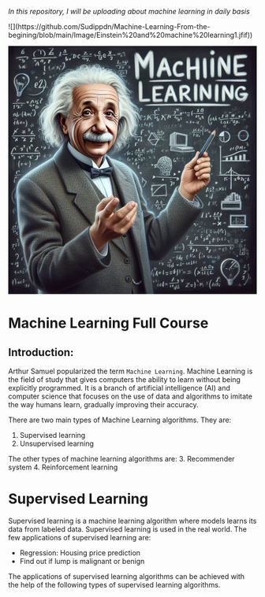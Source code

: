_In this repository, I will be uploading about machine learning in daily basis_

 <!-- --> ![](https://github.com/Sudippdn/Machine-Learning-From-the-begining/blob/main/Image/Einstein%20and%20machine%20learning1.jfif))
 
 ![](https://github.com/Sudippdn/Machine-Learning-From-the-begining/blob/main/Image/Einstein%20teaching%20machine%20learning.jfif)

# **Machine Learning Full Course**

## Introduction: 

Arthur Samuel popularized the term `Machine Learning`. Machine Learning is the field of study that gives computers the ability to learn without being explicitly programmed. It is a branch of artificial intelligence (AI) and computer science that focuses on the use of data and algorithms to imitate the way humans learn, gradually improving their accuracy.

There are two main types of Machine Learning algorithms. They are:
1. Supervised learning
2. Unsupervised learning

The other types of machine learning algorithms are:
3. Recommender system
4. Reinforcement learning

# Supervised Learning
Supervised learning is a machine learning algorithm where models learns its data from labeled data. Supervised learning is used in the real world. The few applications of supervised learning are:
- Regression: Housing price prediction
- Find out if lump is malignant or benign

The applications of supervised learning algorithms can be achieved with the help of the following types of supervised learning algorithms.
